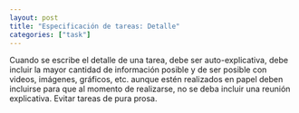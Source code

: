 ```yaml
---
layout: post
title: "Especificación de tareas: Detalle"
categories: ["task"]
---
```


Cuando se escribe el detalle de una tarea, debe ser auto-explicativa, debe incluir la<!--more--> mayor cantidad de información posible y de ser posible con videos, imágenes, gráficos, etc. aunque estén realizados en papel deben incluirse para que al momento de realizarse, no se deba incluir una reunión explicativa. Evitar tareas de pura prosa.
